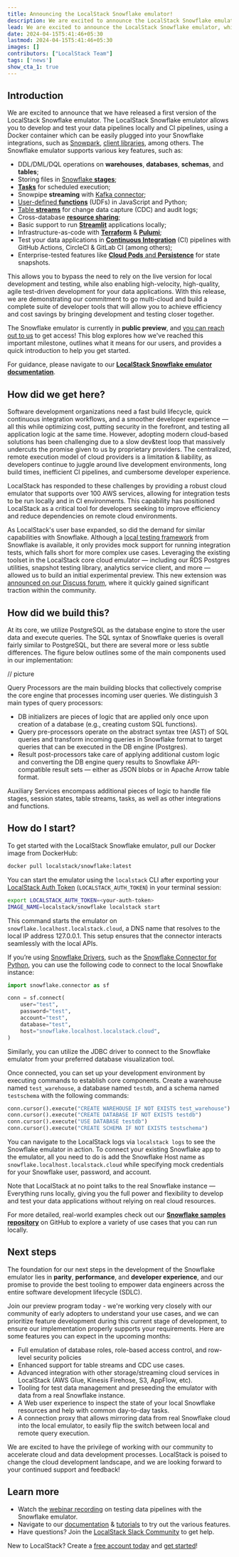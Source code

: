 ```yaml
---
title: Announcing the LocalStack Snowflake emulator!
description: We are excited to announce the LocalStack Snowflake emulator which enables a high-fidelity, fully local Snowflake experience to develop & test your data pipelines.
lead: We are excited to announce the LocalStack Snowflake emulator, which provides a high-fidelity, completely local Snowflake experience for developing and testing your data pipelines.
date: 2024-04-15T5:41:46+05:30
lastmod: 2024-04-15T5:41:46+05:30
images: []
contributors: ["LocalStack Team"]
tags: ['news']
show_cta_1: true
---
```


## Introduction

We are excited to announce that we have released a first version of the LocalStack Snowflake emulator. The LocalStack Snowflake emulator allows you to develop and test your data pipelines locally and CI pipelines, using a Docker container which can be easily plugged into your Snowflake integrations, such as [Snowpark](https://docs.snowflake.com/en/developer-guide/snowpark/index), [client libraries](https://developers.snowflake.com/drivers-and-libraries/), among others. The Snowflake emulator supports various key features, such as:

-   DDL/DML/DQL operations on **warehouses**, **databases**, **schemas**, and **tables**;
-   Storing files in [Snowflake **stages**](https://docs.snowflake.com/en/user-guide/data-load-local-file-system-create-stage);
-   [**Tasks**](https://docs.snowflake.com/en/user-guide/tasks-intro) for scheduled execution;
-   Snowpipe **streaming** with [Kafka connector](https://docs.snowflake.com/en/user-guide/data-load-snowpipe-streaming-kafka);
-   [User-defined **functions**](https://docs.snowflake.com/en/developer-guide/udf/udf-overview) (UDFs) in JavaScript and Python;
-   [Table **streams**](https://docs.snowflake.com/en/user-guide/streams-intro) for change data capture (CDC) and audit logs;
-   Cross-database [**resource sharing**](https://docs.snowflake.com/en/user-guide/data-sharing-intro);
-   Basic support to run [**Streamlit**](https://docs.snowflake.com/en/developer-guide/streamlit/about-streamlit) applications locally;
-   Infrastructure-as-code with [**Terraform**](https://snowflake.localstack.cloud/user-guide/integrations/terraform/) & [**Pulumi**](https://snowflake.localstack.cloud/user-guide/integrations/pulumi/);
-   Test your data applications in [**Continuous Integration**](https://snowflake.localstack.cloud/user-guide/continuous-integration/) (CI) pipelines with GitHub Actions, CircleCI & GitLab CI (among others);
- Enterprise-tested features like [**Cloud Pods** and **Persistence**](https://snowflake.localstack.cloud/user-guide/state-management/) for state snapshots.

This allows you to bypass the need to rely on the live version for local development and testing, while also enabling high-velocity, high-quality, agile test-driven development for your data applications. With this release, we are demonstrating our commitment to go multi-cloud and build a complete suite of developer tools that will allow you to achieve efficiency and cost savings by bringing development and testing closer together.

The Snowflake emulator is currently in **public preview**, and [you can reach out to us](https://localstack.cloud/contact) to get access! This blog explores how we've reached this important milestone, outlines what it means for our users, and provides a quick introduction to help you get started.

For guidance, please navigate to our [**LocalStack Snowflake emulator documentation**](https://snowflake.localstack.cloud/introduction/).

## How did we get here?

Software development organizations need a fast build lifecycle, quick continuous integration workflows, and a smoother developer experience — all this while optimizing cost, putting security in the forefront, and testing all application logic at the same time. However, adopting modern cloud-based solutions has been challenging due to a slow dev&test loop that massively undercuts the promise given to us by proprietary providers. The centralized, remote execution model of cloud providers is a limitation & liability, as developers continue to juggle around live development environments, long build times, inefficient CI pipelines, and cumbersome developer experience.

LocalStack has responded to these challenges by providing a robust cloud emulator that supports over 100 AWS services, allowing for integration tests to be run locally and in CI environments. This capability has positioned LocalStack as a critical tool for developers seeking to improve efficiency and reduce dependencies on remote cloud environments.

As LocalStack's user base expanded, so did the demand for similar capabilities with Snowflake. Although a [local testing framework](https://docs.snowflake.com/en/developer-guide/snowpark/python/testing-locally) from Snowflake is available, it only provides mock support for running integration tests, which falls short for more complex use cases. Leveraging the existing toolset in the LocalStack core cloud emulator — including our RDS Postgres utilities, snapshot testing library, analytics service client, and more — allowed us to build an initial experimental preview. This new extension was [announced on our Discuss forum](https://discuss.localstack.cloud/t/introducing-the-localstack-snowflake-extension-experimental/665/7), where it quickly gained significant traction within the community.

## How did we build this?

At its core, we utilize PostgreSQL as the database engine to store the user data and execute queries. The SQL syntax of Snowflake queries is overall fairly similar to PostgreSQL, but there are several more or less subtle differences. The figure below outlines some of the main components used in our implementation:

// picture

Query Processors are the main building blocks that collectively comprise the core engine that processes incoming user queries. We distinguish 3 main types of query processors:

-   DB initializers are pieces of logic that are applied only once upon creation of a database (e.g., creating custom SQL functions).
-   Query pre-processors operate on the abstract syntax tree (AST) of SQL queries and transform incoming queries in Snowflake format to target queries that can be executed in the DB engine (Postgres).
-   Result post-processors take care of applying additional custom logic and converting the DB engine query results to Snowflake API-compatible result sets — either as JSON blobs or in Apache Arrow table format.

Auxiliary Services encompass additional pieces of logic to handle file stages, session states, table streams, tasks, as well as other integrations and functions.

## How do I start?

To get started with the LocalStack Snowflake emulator, pull our Docker image from DockerHub:

```bash
docker pull localstack/snowflake:latest
```

You can start the emulator using the `localstack` CLI after exporting your [LocalStack Auth Token](https://docs.localstack.cloud/getting-started/auth-token/) (`LOCALSTACK_AUTH_TOKEN`) in your terminal session:

```bash
export LOCALSTACK_AUTH_TOKEN=<your-auth-token>
IMAGE_NAME=localstack/snowflake localstack start
```

This command starts the emulator on `snowflake.localhost.localstack.cloud`, a DNS name that resolves to the local IP address 127.0.0.1. This setup ensures that the connector interacts seamlessly with the local APIs.

If you’re using [Snowflake Drivers](https://docs.snowflake.com/en/developer-guide/drivers), such as the [Snowflake Connector for Python](https://docs.snowflake.com/en/developer-guide/python-connector/python-connector), you can use the following code to connect to the local Snowflake instance:

```python
import snowflake.connector as sf

conn = sf.connect(
    user="test",
    password="test",
    account="test",
    database="test",
    host="snowflake.localhost.localstack.cloud",
)
```

Similarly, you can utilize the JDBC driver to connect to the Snowflake emulator from your preferred database visualization tool.

Once connected, you can set up your development environment by executing commands to establish core components. Create a warehouse named `test_warehouse`, a database named `testdb`, and a schema named `testschema` with the following commands:

```python
conn.cursor().execute("CREATE WAREHOUSE IF NOT EXISTS test_warehouse")
conn.cursor().execute("CREATE DATABASE IF NOT EXISTS testdb") 
conn.cursor().execute("USE DATABASE testdb")
conn.cursor().execute("CREATE SCHEMA IF NOT EXISTS testschema")
```

You can navigate to the LocalStack logs via `localstack logs` to see the Snowflake emulator in action. To connect your existing Snowflake app to the emulator, all you need to do is add the Snowflake Host name as `snowflake.localhost.localstack.cloud` while specifying mock credentials for your Snowflake user, password, and account.

Note that LocalStack at no point talks to the real Snowflake instance — Everything runs locally, giving you the full power and flexibility to develop and test your data applications without relying on real cloud resources.

For more detailed, real-world examples check out our [**Snowflake samples repository**](https://github.com/localstack-samples/localstack-snowflake-samples) on GitHub to explore a variety of use cases that you can run locally.

## Next steps

The foundation for our next steps in the development of the Snowflake emulator lies in **parity**, **performance**, and **developer experience**, and our promise to provide the best tooling to empower data engineers across the entire software development lifecycle (SDLC).

Join our preview program today - we're working very closely with our community of early adopters to understand your use cases, and we can prioritize feature development during this current stage of development, to ensure our implementation properly supports your requirements. Here are some features you can expect in the upcoming months:

-   Full emulation of database roles, role-based access control, and row-level security policies
-   Enhanced support for table streams and CDC use cases.
-   Advanced integration with other storage/streaming cloud services in LocalStack (AWS Glue, Kinesis Firehose, S3, AppFlow, etc).
-   Tooling for test data management and preseeding the emulator with data from a real Snowflake instance.
-   A Web user experience to inspect the state of your local Snowflake resources and help with common day-to-day tasks.
-   A connection proxy that allows mirroring data from real Snowflake cloud into the local emulator, to easily flip the switch between local and remote query execution.

We are excited to have the privilege of working with our community to accelerate cloud and data development processes. LocalStack is poised to change the cloud development landscape, and we are looking forward to your continued support and feedback!

## Learn more

-   Watch the [webinar recording](https://youtu.be/fWYRfuNMxuU) on testing data pipelines with the Snowflake emulator.
-   Navigate to our [documentation](https://snowflake.localstack.cloud/introduction/) & [tutorials](https://snowflake.localstack.cloud/tutorials/) to try out the various features.
-   Have questions? Join the [LocalStack Slack Community](https://localstack.cloud/slack) to get help.

New to LocalStack? Create a [free account today](https://app.localstack.cloud/sign-up) and [get started](https://snowflake.localstack.cloud/getting-started/installation/)!

